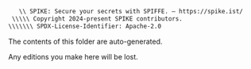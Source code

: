 ```txt
   \\ SPIKE: Secure your secrets with SPIFFE. — https://spike.ist/
 \\\\\ Copyright 2024-present SPIKE contributors.
\\\\\\\ SPDX-License-Identifier: Apache-2.0
```

The contents of this folder are auto-generated.

Any editions you make here will be lost.
